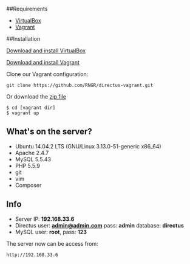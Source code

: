 ##Requirements
- [VirtualBox](https://www.virtualbox.org/wiki/Downloads)
- [Vagrant](https://www.vagrantup.com/downloads.html)

##Installation

[Download and install VirtualBox](https://www.virtualbox.org/wiki/Downloads)

[Download and install Vagrant](https://www.vagrantup.com/downloads.html)

Clone our Vagrant configuration:

```
git clone https://github.com/RNGR/directus-vagrant.git
```

Or download the [zip file](https://github.com/RNGR/directus-vagrant/archive/master.zip)

```
$ cd [vagrant dir]
$ vagrant up
```

## What's on the server?
- Ubuntu 14.04.2 LTS (GNU/Linux 3.13.0-51-generic x86_64)
- Apache 2.4.7
- MySQL 5.5.43
- PHP 5.5.9
- git
- vim
- Composer

## Info
- Server IP: **192.168.33.6**
- Directus user: **admin@admin.com** pass: **admin** database: **directus**
- MySQL user: **root**, pass: **123**

The server now can be access from:
```
http://192.168.33.6
```